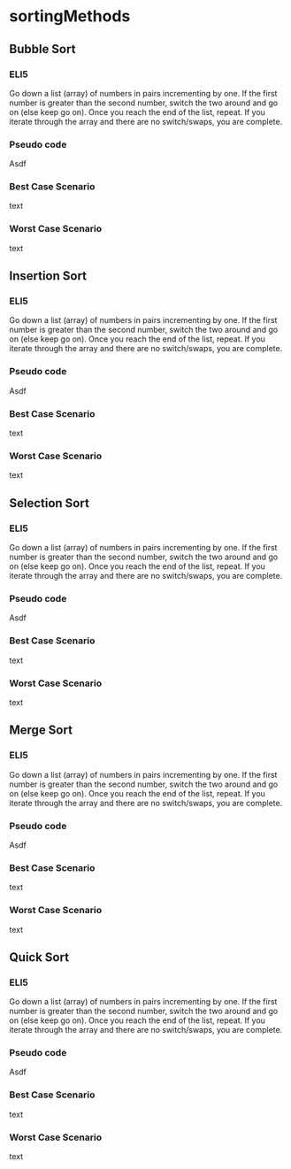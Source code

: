 # sortingMethods

## Bubble Sort

### ELI5

Go down a list (array) of numbers in pairs incrementing by one. If the first number is greater than the second number, switch the two around and go on (else keep go on). Once you reach the end of the list, repeat. If you iterate through the array and there are no switch/swaps, you are complete.

### Pseudo code

Asdf

### Best Case Scenario

text

### Worst Case Scenario

text


## Insertion Sort

### ELI5

Go down a list (array) of numbers in pairs incrementing by one. If the first number is greater than the second number, switch the two around and go on (else keep go on). Once you reach the end of the list, repeat. If you iterate through the array and there are no switch/swaps, you are complete.

### Pseudo code

Asdf

### Best Case Scenario

text

### Worst Case Scenario

text

## Selection Sort

### ELI5

Go down a list (array) of numbers in pairs incrementing by one. If the first number is greater than the second number, switch the two around and go on (else keep go on). Once you reach the end of the list, repeat. If you iterate through the array and there are no switch/swaps, you are complete.

### Pseudo code

Asdf

### Best Case Scenario

text

### Worst Case Scenario

text

## Merge Sort

### ELI5

Go down a list (array) of numbers in pairs incrementing by one. If the first number is greater than the second number, switch the two around and go on (else keep go on). Once you reach the end of the list, repeat. If you iterate through the array and there are no switch/swaps, you are complete.

### Pseudo code

Asdf

### Best Case Scenario

text

### Worst Case Scenario

text

## Quick Sort

### ELI5

Go down a list (array) of numbers in pairs incrementing by one. If the first number is greater than the second number, switch the two around and go on (else keep go on). Once you reach the end of the list, repeat. If you iterate through the array and there are no switch/swaps, you are complete.

### Pseudo code

Asdf

### Best Case Scenario

text

### Worst Case Scenario

text
